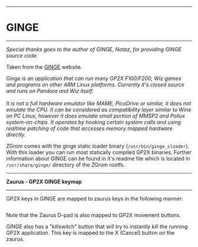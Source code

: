 
---

# GINGE #

---


<i>Special thanks goes to the author of GINGE, Notaz, for providing GINGE source code.</i>

Taken from the [GINGE](http://notaz.gp2x.de/ginge.php) website.

<i>
Ginge is an application that can run many GP2X F100/F200, Wiz games and programs on other ARM Linux platforms. Currently it's closed source and runs on Pandora and Wiz itself.<br>
<br>
It is not a full hardware emulator like MAME, PicoDrive or similar, it does not emulate the CPU. It can be considered as compatibility layer similar to Wine on PC Linux, however it does emulate small portion of MMSP2 and Pollux system-on-chips. It operates by hooking certain system calls and using realtime patching of code that accesses memory mapped hardware directly.</i>

ZGrom comes with the ginge static loader binary (`/usr/bin/ginge_sloader`). With this loader you can run most statically compiled GP2X binaries. Further information about GINGE can be found in it's readme file which is located in `/usr/share/ginge/` directory of the ZGrom rootfs.

---

**Zaurus - GP2X GINGE keymap**

---



GP2X keys in GINGE are mapped to zaurus keys in the following manner:

<a href='http://imgur.com/KRvgW'><img src='http://i.imgur.com/KRvgW.jpg' alt='' title='Hosted by imgur.com' /></a>

Note that the Zaurus D-pad is also mapped to GP2X movement buttons.


GINGE also has a "killswitch" button that will try to instantly kill the
running GP2X application. This key is mapped to the X (Cancel) button on the zaurus.